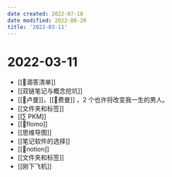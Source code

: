 ```yaml
---
date created: 2022-07-18
date modified: 2022-08-20
title: '2022-03-11'
---
```


# 2022-03-11

- [[🤖滴答清单]]
- [[双链笔记与概念挖坑]]
- [[🧑卢曼]]，[[🧑费曼]] ，2 个也许将改变我一生的男人。
- [[文件夹和标签]]
- [[∑ PKM]]
- [[🤖flomo]]
- [[思维导图]]
- [[笔记软件的选择]]
- [[🤖notion]]
- [[文件夹和标签]]
- [[刚下飞机]]
